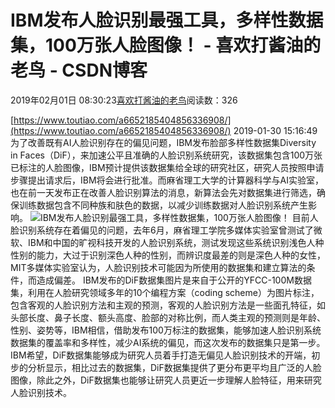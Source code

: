 
# IBM发布人脸识别最强工具，多样性数据集，100万张人脸图像！ - 喜欢打酱油的老鸟 - CSDN博客


2019年02月01日 08:30:23[喜欢打酱油的老鸟](https://me.csdn.net/weixin_42137700)阅读数：326


[https://www.toutiao.com/a6652185404856336908/](https://www.toutiao.com/a6652185404856336908/)
2019-01-30 15:16:49
为了改善既有AI人脸识别存在的偏见问题，IBM发布脸部多样性数据集Diversity in Faces（DiF），来加速公平且准确的人脸识别系统研究，该数据集包含100万张已标注的人脸图像，IBM预计提供该数据集给全球的研究社区，研究人员按照申请步骤提出请求后，IBM将会进行批准。而麻省理工大学的计算器科学与AI实验室，也在前一天发布正在改善人脸识别算法的消息，新算法会先对数据集进行筛选，确保训练数据包含不同种族和肤色的数据，以减少训练数据对人脸识别系统产生影响。
![IBM发布人脸识别最强工具，多样性数据集，100万张人脸图像！](http://p3.pstatp.com/large/pgc-image/79fc7070367d43619e42eb3d88024e8e)
目前人脸识别系统存在着偏见的问题，去年6月，麻省理工学院多媒体实验室曾测试了微软、IBM和中国的旷视科技开发的人脸识别系统，测试发现这些系统识别浅色人种性别的能力，大过于识别深色人种的性别，而辨识度最差的则是深色人种的女性，MIT多媒体实验室认为，人脸识别技术可能因为所使用的数据集和建立算法的条件，而造成偏差。
IBM发布的DiF数据集图片是来自于公开的YFCC-100M数据集，利用在人脸研究领域多年的10个编程方案（coding scheme）为图片标注，包含客观的人脸识别方法和主观的预测，客观的人脸识别方法是一些面孔特征，如头部长度、鼻子长度、额头高度、脸部的对称比例，而人类主观的预测则是年龄、性别、姿势等，IBM相信，借助发布100万标注的数据集，能够加速人脸识别系统数据集的覆盖率和多样性，减少AI系统的偏见，而这次发布的数据集只是第一步。
IBM希望，DiF数据集能够成为研究人员着手打造无偏见人脸识别技术的开端，初步的分析显示，相比过去的数据集，DiF数据集提供了更分布更平均且广泛的人脸图像，除此之外，DiF数据集也能够让研究人员更近一步理解人脸特征，用来研究人脸识别技术。

